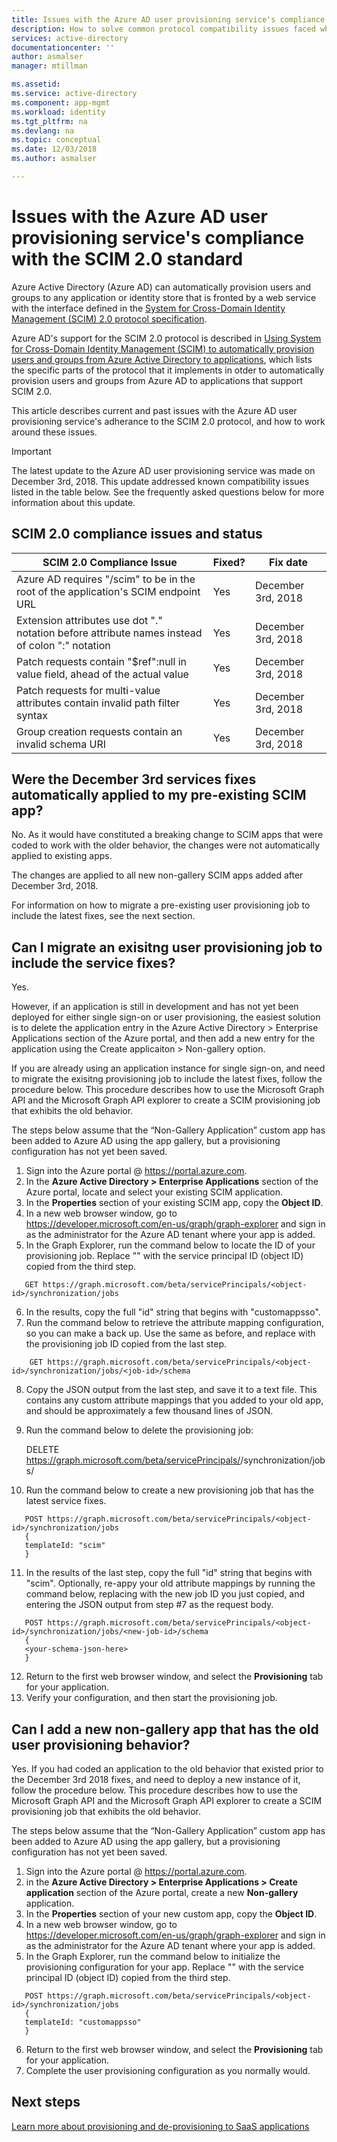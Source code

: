 ```yaml
---
title: Issues with the Azure AD user provisioning service's compliance with the SCIM 2.0 standard | Microsoft Docs
description: How to solve common protocol compatibility issues faced when adding a non-gallery application that supports SCIM 2.0 to Azure AD
services: active-directory
documentationcenter: ''
author: asmalser
manager: mtillman

ms.assetid: 
ms.service: active-directory
ms.component: app-mgmt
ms.workload: identity
ms.tgt_pltfrm: na
ms.devlang: na
ms.topic: conceptual
ms.date: 12/03/2018
ms.author: asmalser

---
```


# Issues with the Azure AD user provisioning service's compliance with the SCIM 2.0 standard

Azure Active Directory (Azure AD) can automatically provision users and groups to any application or identity store that is fronted by a web service with the interface defined in the [System for Cross-Domain Identity Management (SCIM) 2.0 protocol specification](https://tools.ietf.org/html/draft-ietf-scim-api-19). 

Azure AD's support for the SCIM 2.0 protocol is described in [Using System for Cross-Domain Identity Management (SCIM) to automatically provision users and groups from Azure Active Directory to applications](use-scim-to-provision-users-and-groups.md), which lists the specific parts of the protocol that it implements in otder to automatically provision users and groups from Azure AD to applications that support SCIM 2.0.

This article describes current and past issues with the Azure AD user provisioning service's adherance to the SCIM 2.0 protocol, and how to work around these issues.

> [!IMPORTANT]
> The latest update to the Azure AD user provisioning service was made on December 3rd, 2018. This update addressed known compatibility issues listed in the table below. See the frequently asked questions below for more information about this update.

## SCIM 2.0 compliance issues and status

| **SCIM 2.0 Compliance Issue** |  **Fixed?** | **Fix date**  |  
|---|---|---|
| Azure AD requires "/scim" to be in the root of the application's SCIM endpoint URL  | Yes  |  December 3rd, 2018 | 
| Extension attributes use dot "." notation before attribute names instead of colon ":" notation |  Yes  | December 3rd, 2018  | 
|  Patch requests contain "$ref":null in value field, ahead of the actual value | Yes  |  December 3rd, 2018  |  
|  Patch requests for multi-value attributes contain invalid path filter syntax | Yes  |  December 3rd, 2018  | 
|  Group creation requests contain an invalid schema URI | Yes  |  December 3rd, 2018  |  

## Were the December 3rd services fixes automatically applied to my pre-existing SCIM app?

No. As it would have constituted a breaking change to SCIM apps that were coded to work with the older behavior, the changes were not automatically applied to existing apps.

The changes are applied to all new non-gallery SCIM apps added after December 3rd, 2018.

For information on how to migrate a pre-existing user provisioning job to include the latest fixes, see the next section.

## Can I migrate an exisitng user provisioning job to include the service fixes?

Yes. 

However, if an application is still in development and has not yet been deployed for either single sign-on or user provisioning, the easiest solution is to delete the application entry in the Azure Active Directory > Enterprise Applications section of the Azure portal, and then add a new entry for the application using the Create applicaiton > Non-gallery option.

If you are already using an application instance for single sign-on, and need to migrate the exisitng provisioning job to include the latest fixes, follow the procedure below. This procedure describes how to use the Microsoft Graph API and the Microsoft Graph API explorer to create a SCIM provisioning job that exhibits the old behavior.

The steps below assume that the “Non-Gallery Application” custom app has been added to Azure AD using the app gallery, but a provisioning configuration has not yet been saved.
 
1. Sign into the Azure portal @ https://portal.azure.com.
2. In the **Azure Active Directory > Enterprise Applications** section of the Azure portal, locate and select your existing SCIM application.
3.	In the **Properties** section of your existing SCIM app, copy the **Object ID**.
4.  In a new web browser window, go to https://developer.microsoft.com/en-us/graph/graph-explorer 
and sign in as the administrator for the Azure AD tenant where your app is added.
5. In the Graph Explorer, run the command below to locate the ID of your provisioning job. Replace "<object-id>" with the service principal ID (object ID) copied from the third step.
```
   GET https://graph.microsoft.com/beta/servicePrincipals/<object-id>/synchronization/jobs 
```
6. In the results, copy the full "id" string that begins with "customappsso".
7. Run the command below to retrieve the attribute mapping configuration, so you can make a back up. Use the same <object-id> as before, and replace <job-id> with the provisioning job ID copied from the last step.
```
	GET https://graph.microsoft.com/beta/servicePrincipals/<object-id>/synchronization/jobs/<job-id>/schema
```
8. Copy the JSON output from the last step, and save it to a text file. This contains any custom attribute mappings that you added to your old app, and should be approximately a few thousand lines of JSON.
9. Run the command below to delete the provisioning job:

	DELETE https://graph.microsoft.com/beta/servicePrincipals/<object-id>/synchronization/jobs/<job-id>

10. Run the command below to create a new provisioning job that has the latest service fixes.
```
   POST https://graph.microsoft.com/beta/servicePrincipals/<object-id>/synchronization/jobs 
   {
   templateId: "scim"
   } 
```   
11. In the results of the last step, copy the full "id" string that begins with "scim". Optionally, re-appy your old attribute mappings by running the command below, replacing <new-job-id> with the new job ID you just copied, and entering the JSON output from step #7 as the request body.
```
   POST https://graph.microsoft.com/beta/servicePrincipals/<object-id>/synchronization/jobs/<new-job-id>/schema
   {
   <your-schema-json-here>
   } 
```
12. Return to the first web browser window, and select the **Provisioning** tab for your application.
13. Verify your configuration, and then start the provisioning job. 

## Can I add a new non-gallery app that has the old user provisioning behavior?

Yes. If you had coded an application to the old behavior that existed prior to the December 3rd 2018 fixes, and need to deploy a new instance of it, follow the procedure below. This procedure describes how to use the Microsoft Graph API and the Microsoft Graph API explorer to create a SCIM provisioning job that exhibits the old behavior.

The steps below assume that the “Non-Gallery Application” custom app has been added to Azure AD using the app gallery, but a provisioning configuration has not yet been saved.
 
1.	Sign into the Azure portal @ https://portal.azure.com.
2. in the **Azure Active Directory > Enterprise Applications > Create application** section of the Azure portal, create a new **Non-gallery** application.
3.	In the **Properties** section of your new custom app, copy the **Object ID**.
4.  In a new web browser window, go to https://developer.microsoft.com/en-us/graph/graph-explorer 
and sign in as the administrator for the Azure AD tenant where your app is added.
5. In the Graph Explorer, run the command below to initialize the provisioning configuration for your app.
Replace "<object-id>" with the service principal ID (object ID) copied from the third step.
```
   POST https://graph.microsoft.com/beta/servicePrincipals/<object-id>/synchronization/jobs 
   {
   templateId: "customappsso"
   } 
``` 
6. Return to the first web browser window, and select the **Provisioning** tab for your application.
7. Complete the user provisioning configuration as you normally would.


## Next steps
[Learn more about provisioning and de-provisioning to SaaS applications](user-provisioning.md)

